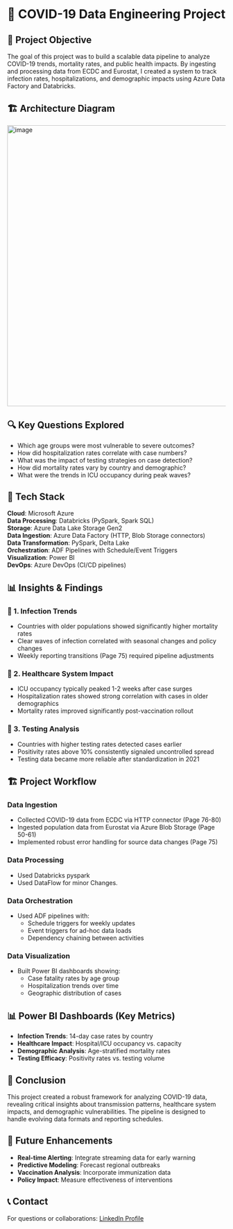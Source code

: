 # 🏥 COVID-19 Data Engineering Project

## 📌 Project Objective
The goal of this project was to build a scalable data pipeline to analyze COVID-19 trends, mortality rates, and public health impacts. By ingesting and processing data from ECDC and Eurostat, I created a system to track infection rates, hospitalizations, and demographic impacts using Azure Data Factory and Databricks.

## 🏗️ Architecture Diagram
<img width="647" alt="image" src="https://github.com/user-attachments/assets/fab3f22f-7ec0-4a46-9724-e0ed4129bc32" />

## 🔍 Key Questions Explored
- Which age groups were most vulnerable to severe outcomes?
- How did hospitalization rates correlate with case numbers?
- What was the impact of testing strategies on case detection?
- How did mortality rates vary by country and demographic?
- What were the trends in ICU occupancy during peak waves?

## 🚀 Tech Stack
**Cloud**: Microsoft Azure  
**Data Processing**: Databricks (PySpark, Spark SQL)  
**Storage**: Azure Data Lake Storage Gen2  
**Data Ingestion**: Azure Data Factory (HTTP, Blob Storage connectors)  
**Data Transformation**: PySpark, Delta Lake  
**Orchestration**: ADF Pipelines with Schedule/Event Triggers  
**Visualization**: Power BI  
**DevOps**: Azure DevOps (CI/CD pipelines)

## 📊 Insights & Findings

### 🦠 1. Infection Trends
- Countries with older populations showed significantly higher mortality rates
- Clear waves of infection correlated with seasonal changes and policy changes
- Weekly reporting transitions (Page 75) required pipeline adjustments

### 🏥 2. Healthcare System Impact
- ICU occupancy typically peaked 1-2 weeks after case surges
- Hospitalization rates showed strong correlation with cases in older demographics
- Mortality rates improved significantly post-vaccination rollout

### 🧪 3. Testing Analysis
- Countries with higher testing rates detected cases earlier
- Positivity rates above 10% consistently signaled uncontrolled spread
- Testing data became more reliable after standardization in 2021

## 🏗️ Project Workflow

### Data Ingestion
- Collected COVID-19 data from ECDC via HTTP connector (Page 76-80)
- Ingested population data from Eurostat via Azure Blob Storage (Page 50-61)
- Implemented robust error handling for source data changes (Page 75)

### Data Processing
- Used Databricks pyspark 
- Used DataFlow for minor Changes.

### Data Orchestration
- Used ADF pipelines with:
  - Schedule triggers for weekly updates
  - Event triggers for ad-hoc data loads
  - Dependency chaining between activities

### Data Visualization
- Built Power BI dashboards showing:
  - Case fatality rates by age group
  - Hospitalization trends over time
  - Geographic distribution of cases

## 📊 Power BI Dashboards (Key Metrics)
- **Infection Trends**: 14-day case rates by country
- **Healthcare Impact**: Hospital/ICU occupancy vs. capacity
- **Demographic Analysis**: Age-stratified mortality rates
- **Testing Efficacy**: Positivity rates vs. testing volume

## 🎯 Conclusion
This project created a robust framework for analyzing COVID-19 data, revealing critical insights about transmission patterns, healthcare system impacts, and demographic vulnerabilities. The pipeline is designed to handle evolving data formats and reporting schedules.

## 🤝 Future Enhancements
- **Real-time Alerting**: Integrate streaming data for early warning
- **Predictive Modeling**: Forecast regional outbreaks
- **Vaccination Analysis**: Incorporate immunization data
- **Policy Impact**: Measure effectiveness of interventions

## 📞 Contact
For questions or collaborations:
[LinkedIn Profile](https://www.linkedin.com/in/srinivas-gupta-veerabomma/)
